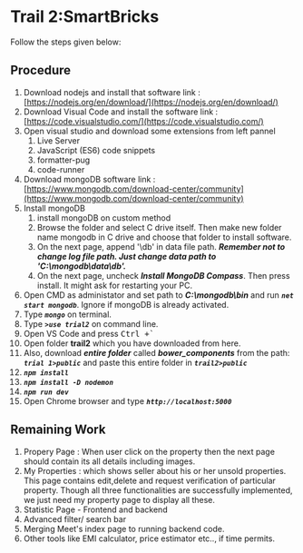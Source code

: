 # Trail 2:SmartBricks
Follow the steps given below:
## Procedure
1) Download nodejs and install that software
	link : [https://nodejs.org/en/download/](https://nodejs.org/en/download/)
2) Download Visual Code and install the software
	link : [https://code.visualstudio.com/](https://code.visualstudio.com/)
3) Open visual studio and download some extensions from left pannel
	1) Live Server
	2) JavaScript (ES6) code snippets
	3) formatter-pug
	3) code-runner
4) Download mongoDB software
	link : [https://www.mongodb.com/download-center/community](https://www.mongodb.com/download-center/community)
5) Install mongoDB
	1) install mongoDB on custom method
	2) Browse the folder and select C drive itself. Then make new folder name mongodb in C drive and choose that folder to install software.
	3) On the next page, append '\db' in data file path. ***Remember not to change log file path. Just change data path to 'C:\mongodb\data\db'.***
	4) On the next page, uncheck ***Install MongoDB Compass***. Then press install. It might ask for restarting your PC. 
6) Open CMD as administator and set path to ***C:\mongodb\bin*** and run ***`net start mongodb`***. Ignore if mongoDB is already activated.
7) Type ***`mongo`*** on terminal.
8) Type ***`>use trial2`*** on command line.
9) Open VS Code and press 
<kbd>Ctrl +`</kbd>
10) Open folder **trail2** which you have downloaded from here.
11) Also, download ***entire folder*** called ***bower_components*** from the path: ***``trial 1>public``*** and paste this entire folder in ***``trail2>public``***
11) ***``npm install``***
12) ***``npm install -D nodemon``***
13) ***``npm run dev``***
14) Open Chrome browser and type ***``http://localhost:5000``*** 


## Remaining Work

1) Propery Page : When user click on the property then the next page should contain its all details including images.
2) My Properties : which shows seller about his or her unsold properties. This page contains edit,delete and request verification of particular property. Though all three functionalities are successfully implemented, we just need my property page to display all these.
3) Statistic Page - Frontend and backend
4) Advanced filter/ search bar
5) Merging Meet's index page to running backend code.
6) Other tools like EMI calculator, price estimator etc.., if time permits.
